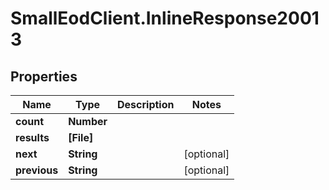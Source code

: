 # SmallEodClient.InlineResponse20013

## Properties

Name | Type | Description | Notes
------------ | ------------- | ------------- | -------------
**count** | **Number** |  | 
**results** | **[File]** |  | 
**next** | **String** |  | [optional] 
**previous** | **String** |  | [optional] 


